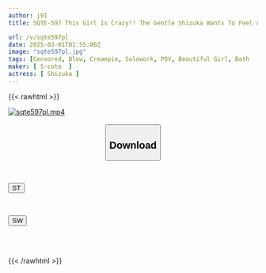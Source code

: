 ```yaml
---
author: j91
title: SQTE-597 This Girl Is Crazy!! The Gentle Shizuka Wants To Feel A Man Inside Her. Serve With Her Mouth And Pussy SEX Shizuka

url: /v/sqte597pl
date: 2025-03-01T01:55:00Z
image: "sqte597pl.jpg"
tags: [Censored, Blow, Creampie, Solowork, POV, Beautiful Girl, Bath	]
maker: [ S-cute  ]
actress: [ Shizuka ]
---
```



{{< rawhtml >}}

<div class="video" data-videoid="rKVRWoPZv2ta3e">
    <a href="javascript:;">
        <img src="/v/sqte597pl/sqte597pl.jpg" width="WIDTH" height="HEIGHT" alt="sqte597pl.mp4" loading="lazy">
    </a>
</div>

<script type="text/javascript" src="https://j91.asia/asset/on-demand-st.js"></script>

<br>
  <link rel="stylesheet" href="https://j91.asia/asset/bs5.css">
  
  <center>
  <button class="btn btn-primary" type="button" data-bs-toggle="collapse" data-bs-target=".multi-collapse" aria-expanded="false" aria-controls="multiCollapseExample1 multiCollapseExample2"><h2>Download</h2></button></center>
</p>
<div class="row">
  <div class="col">
    <div class="collapse multi-collapse" id="multiCollapseExample1">
      <div class="card card-body">
	      	      <br>
<div class="buttons">  
<p><a href="/v/sqte597pl/st.html" target="_blank"><button class="btn-hover color-3"><i class="fa fa-download"></i> ST</button></a></p></div>
    </div>
  </div>
</div>
  <div class="col">
    <div class="collapse multi-collapse" id="multiCollapseExample2">
      <div class="card card-body">
	      <br>
<div class="buttons">
<p><a href="/v/sqte597pl/sw.html" target="_blank"><button class="btn-hover color-2"><i class="fa fa-download"></i> SW</button></a></p></div>
<br><br>
      </div>
    </div>
  </div>
</div>

{{< /rawhtml >}}